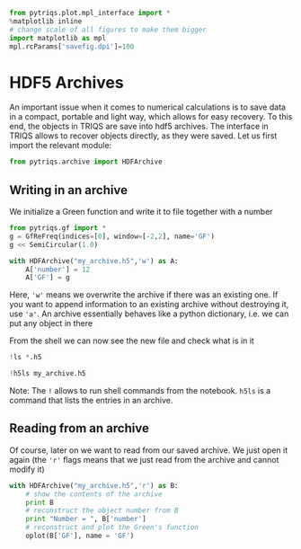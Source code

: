 ```python
from pytriqs.plot.mpl_interface import *
%matplotlib inline
# change scale of all figures to make them bigger
import matplotlib as mpl
mpl.rcParams['savefig.dpi']=100 
```

HDF5 Archives
=============

An important issue when it comes to numerical calculations is to save data in a compact, portable and light way, which allows for easy recovery. To this end, the objects in TRIQS
are save into hdf5 archives. The interface in TRIQS allows
to recover objects directly, as they were saved. Let us first import the relevant module:


```python
from pytriqs.archive import HDFArchive
```

Writing in an archive
---------------------

We initialize a Green function and write it to file together with a number


```python
from pytriqs.gf import *
g = GfReFreq(indices=[0], window=[-2,2], name='GF')
g << SemiCircular(1.0)

with HDFArchive("my_archive.h5",'w') as A:
    A['number'] = 12
    A['GF'] = g
```

Here, `'w'` means we overwrite the archive if there was an existing one. If you want to append information to an
existing archive without destroying it, use `'a'`. An archive essentially behaves like a python dictionary, i.e. we can put any object in there

From the shell we can now see the new file and check what is in it


```python
!ls *.h5
```


```python
!h5ls my_archive.h5
```

Note: The `!` allows to run shell commands from the notebook. `h5ls` is a command that lists the entries in an archive.

Reading from an archive
-----------------------

Of course, later on we want to read from our saved archive.
We just open it again (the `'r'` flags means that we just read from the archive and
cannot modify it)


```python
with HDFArchive("my_archive.h5",'r') as B:
    # show the contents of the archive
    print B
    # reconstruct the object number from B
    print "Number = ", B['number']
    # reconstruct and plot the Green's function
    oplot(B['GF'], name = 'GF')
```
